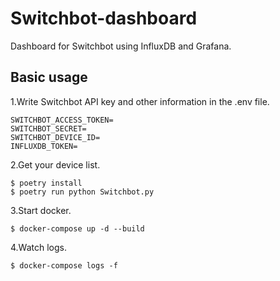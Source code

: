 # Switchbot-dashboard

Dashboard for Switchbot using InfluxDB and Grafana.

## Basic usage

1.Write Switchbot API key and other information in the .env file.

```
SWITCHBOT_ACCESS_TOKEN=
SWITCHBOT_SECRET=
SWITCHBOT_DEVICE_ID=
INFLUXDB_TOKEN=
```

2.Get your device list.

```
$ poetry install
$ poetry run python Switchbot.py
```

3.Start docker.

```
$ docker-compose up -d --build
```

4.Watch logs.

```
$ docker-compose logs -f
```
